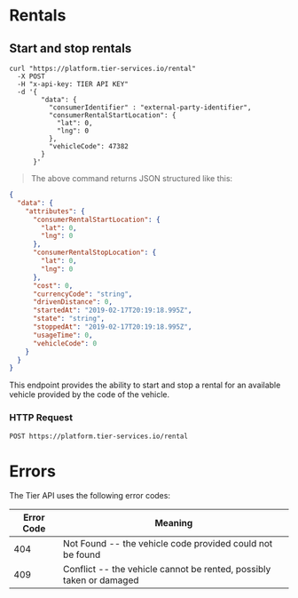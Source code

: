 
# Rentals

## Start and stop rentals

```shell
curl "https://platform.tier-services.io/rental"
  -X POST
  -H "x-api-key: TIER API KEY"
  -d '{
      	"data": {
      	  "consumerIdentifier" : "external-party-identifier",
          "consumerRentalStartLocation": {
            "lat": 0,
            "lng": 0
          },
          "vehicleCode": 47382
        }
      }'
```

> The above command returns JSON structured like this:

```json
{
  "data": {
    "attributes": {
      "consumerRentalStartLocation": {
        "lat": 0,
        "lng": 0
      },
      "consumerRentalStopLocation": {
        "lat": 0,
        "lng": 0
      },
      "cost": 0,
      "currencyCode": "string",
      "drivenDistance": 0,
      "startedAt": "2019-02-17T20:19:18.995Z",
      "state": "string",
      "stoppedAt": "2019-02-17T20:19:18.995Z",
      "usageTime": 0,
      "vehicleCode": 0
    }
  }
}
```

This endpoint provides the ability to start and stop a rental for an available
vehicle provided by the code of the vehicle.

### HTTP Request

`POST https://platform.tier-services.io/rental`

# Errors

The Tier API uses the following error codes:

Error Code | Meaning
---------- | -------
404 | Not Found -- the vehicle code provided could not be found
409 | Conflict -- the vehicle cannot be rented, possibly taken or damaged
